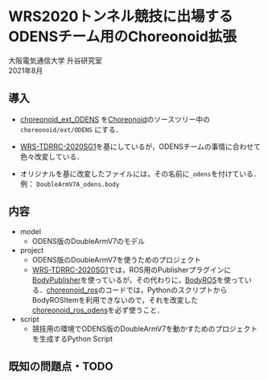 # WRS2020トンネル競技に出場するODENSチーム用のChoreonoid拡張

大阪電気通信大学 升谷研究室  
2021年8月  

## 導入

- [choreonoid_ext_ODENS](https://github.com/MasutaniLab/choreonoid_ext_ODENS) を[Choreonoid](https://github.com/choreonoid/choreonoid)のソースツリー中の`choreonoid/ext/ODENS` にする．

- [WRS-TDRRC-2020SG1](https://github.com/WRS-TDRRC/WRS-TDRRC-2020SG1)を基にしているが，ODENSチームの事情に合わせて色々改変している．

- オリジナルを基に改変したファイルには，その名前に`_odens`を付けている．例： `DoubleArmV7A_odens.body`

## 内容

- model
    - ODENS版のDoubleArmV7のモデル
- project
    - ODENS版のDoubleArmV7を使うためのプロジェクト
    - [WRS-TDRRC-2020SG1](https://github.com/WRS-TDRRC/WRS-TDRRC-2020SG1)では，ROS用のPublisherプラグインに[BodyPublisher](https://github.com/choreonoid/choreonoid_ros/tree/master/src/plugin/deprecated)を使っているが，その代わりに，[BodyROS](https://github.com/choreonoid/choreonoid_ros/tree/master/src/plugin)を使っている．[choreonoid_ros](https://github.com/choreonoid/choreonoid_ros)のコードでは，PythonのスクリプトからBodyROSItemを利用できないので，それを改変した[choreonoid_ros_odens](https://github.com/MasutaniLab/choreonoid_ros_odens)を必ず使うこと．
- script
    - 競技用の環境でODENS版のDoubleArmV7を動かすためのプロジェクトを生成するPython Script

## 既知の問題点・TODO

